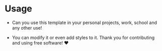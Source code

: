 # Usage

- Can you use this template in your personal projects, work, school and any other use!

- You can modify it or even add styles to it. Thank you for contributing and using free software! ❤️
